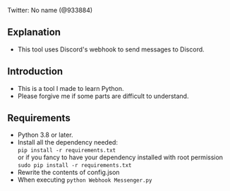 Twitter: No name (@933884) <br />

## Explanation
- This tool uses Discord's webhook to send messages to Discord. <br />

## Introduction
- This is a tool I made to learn Python.<br/>
- Please forgive me if some parts are difficult to understand.<br/>


## Requirements
- Python 3.8 or later. 
- Install all the dependency needed:<br/>
    `pip install -r requirements.txt`<br/>
        or if you fancy to have your dependency installed with root permission<br/>
    `sudo pip install -r requirements.txt`<br/>
- Rewrite the contents of config.json<br/>
- When executing
`python Webhook Messenger.py`

